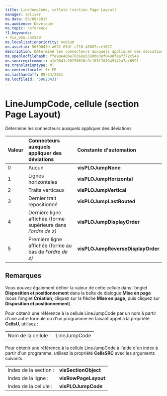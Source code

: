 ```yaml
---
title: LineJumpCode, cellule (section Page Layout)
manager: soliver
ms.date: 03/09/2015
ms.audience: Developer
ms.topic: reference
f1_keywords:
- Vis_DSS.chm540
ms.localizationpriority: medium
ms.assetid: 56f9043d-a632-65df-c710-45867cce1627
description: Détermine les connecteurs auxquels appliquer des déviations
ms.openlocfilehash: ffe98e406e76568a5580b03af0498faaf372c549
ms.sourcegitcommit: a1d9041c20256616c9c183f7d1049142a7ac6991
ms.translationtype: MT
ms.contentlocale: fr-FR
ms.lasthandoff: 09/24/2021
ms.locfileid: "59623431"
---
```

# <a name="linejumpcode-cell-page-layout-section"></a>LineJumpCode, cellule (section Page Layout)

Détermine les connecteurs auxquels appliquer des déviations
  
|**Valeur**|**Connecteurs auxquels appliquer des déviations**|**Constante d'automation**|
|:-----|:-----|:-----|
|0  <br/> |Aucun  <br/> |**visPLOJumpNone** <br/> |
|1  <br/> |Lignes horizontales  <br/> |**visPLOJumpHorizontal** <br/> |
|2  <br/> |Traits verticaux  <br/> |**visPLOJumpVertical** <br/> |
|3  <br/> |Dernier trait repositionné  <br/> |**visPLOJumpLastRouted** <br/> |
|4   <br/> |Dernière ligne affichée (forme supérieure dans *l’ordre de z)*  <br/> |**visPLOJumpDisplayOrder** <br/> |
|5  <br/> |Première ligne affichée (forme au bas de *l’ordre de z)*  <br/> |**visPLOJumpReverseDisplayOrder** <br/> |
   
## <a name="remarks"></a>Remarques

Vous pouvez également définir la valeur de cette cellule dans l’onglet **Disposition et positionnement** dans la boîte de dialogue **Mise en page** (sous l’onglet **Création**, cliquez sur la flèche **Mise en page**, puis cliquez sur **Disposition et positionnement**).
  
Pour obtenir une référence à la cellule LineJumpCode par un nom à partir d'une autre formule ou d'un programme en faisant appel à la propriété **CellsU**, utilisez : 
  
|||
|:-----|:-----|
|Nom de la cellule :  <br/> |LineJumpCode  <br/> |
   
Pour obtenir une référence à la cellule LineJumpCode à l'aide d'un index à partir d'un programme, utilisez la propriété **CellsSRC** avec les arguments suivants : 
  
|||
|:-----|:-----|
|Index de la section :  <br/> |**visSectionObject** <br/> |
|Index de la ligne :  <br/> |**visRowPageLayout** <br/> |
|Index de la cellule :  <br/> |**visPLOJumpCode** <br/> |
   

